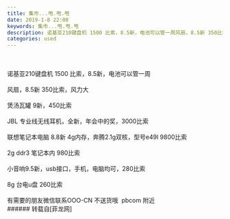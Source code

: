 ```yaml
---
title: 集市...甩.甩.甩
date: 2019-1-8 22:08
keywords: 集市...甩.甩.甩
description: 诺基亚210键盘机 1500 比索，8.5新，电池可以管一周风扇，8.5新 350比索，风力大煲汤瓦罐 9新，450比索JBL 专业线无线耳机，全新，年会中的奖，3000比索联想笔记本电脑 8.8新 4g内存，奔腾2.1g双核，型号e49l 9800比索2g ddr3 笔记本内 980比索小音响9.5新，usb接口，手机，电脑均可，280比索8g 台电u盘 260比索有需要的朋友微信联系OOO-CN 不送货哦  pbcom 附近
categories: used
---
```

<td class="t_f" id="postmessage_2644789">

<br/>
<br/>
诺基亚210键盘机 1500 比索，8.5新，电池可以管一周<br/>
<br/>
风扇，8.5新 350比索，风力大<br/>
<br/>
煲汤瓦罐 9新，450比索<br/>
<br/>
JBL 专业线无线耳机，全新，年会中的奖，3000比索<br/>
<br/>
联想笔记本电脑 8.8新 4g内存，奔腾2.1g双核，型号e49l 9800比索<br/>
<br/>
2g ddr3 笔记本内 980比索<br/>
<br/>
小音响9.5新，usb接口，手机，电脑均可，280比索<br/>
<br/>
8g 台电u盘 260比索<br/>
<br/>
有需要的朋友微信联系OOO-CN 不送货哦  pbcom 附近<br/>
</td>
###### 转载自[菲龙网]
